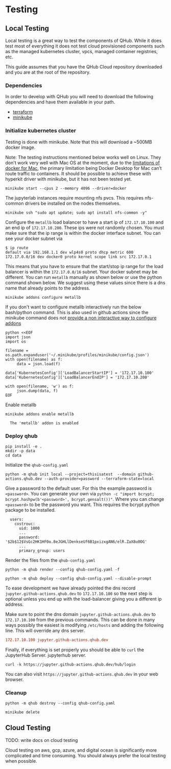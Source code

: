 # Testing

## Local Testing

Local testing is a great way to test the components of QHub. While it
does test most of everything it does not test cloud provisioned
components such as the managed kubernetes cluster, vpcs, managed
container registries, etc.

This guide assumes that you have the QHub Cloud repository downloaded
and you are at the root of the repository.

### Dependencies

In order to develop with QHub you will need to download the following
dependencies and have them available in your path.

 - [terraform](https://www.terraform.io/downloads.html)
 - [minikube](https://v1-18.docs.kubernetes.io/docs/tasks/tools/install-minikube/)

### Initialize kubernetes cluster

Testing is done with minikube. Note that this will download a ~500MB
docker image.

Note: The testing instructions mentioned below works well on Linux. They
don't work very well with Mac OS at the moment, due to the
[limitations of docker for Mac](https://docs.docker.com/docker-for-mac/networking/#known-limitations-use-cases-and-workarounds),
the primary limitation being Docker Desktop for Mac can’t route traffic
to containers. It should be possible to achieve these with hyperkit driver
with minikube, but it has not been tested yet.

```shell
minikube start --cpus 2 --memory 4096 --driver=docker
```

The jupyterlab instances require mounting nfs pvcs. This requires
nfs-common drivers be installed on the nodes themselves.

```shell
minikube ssh "sudo apt update; sudo apt install nfs-common -y"
```

Configure the `metallb` load balancer to have a start ip of
`172.17.10.100` and an end ip of `172.17.10.200`. These ips were not
randomly chosen. You must make sure that the ip range is within the
docker interface subnet. You can see your docker subnet via

```shell
$ ip route
default via 192.168.1.1 dev wlp4s0 proto dhcp metric 600 
172.17.0.0/16 dev docker0 proto kernel scope link src 172.17.0.1 
```

This means that you have to ensure that the start/stop ip range
for the load balancer is within the `172.17.0.0/16` subnet. Your
docker subnet may be different. You can run `metallb` manually as
shown below or use the python command shown below. We suggest using
these values since there is a dns name that already points to the
address.

```shell
minikube addons configure metallb
```

If you don't want to configure metallb interactively run the below
bash/python command. This is also used in github actions since
the minikube command does not [provide a non interactive way to
configure addons](https://github.com/kubernetes/minikube/issues/8283)

```shell
python <<EOF
import json
import os

filename = os.path.expanduser('~/.minikube/profiles/minikube/config.json')
with open(filename) as f:
     data = json.load(f)

data['KubernetesConfig']['LoadBalancerStartIP'] = '172.17.10.100'
data['KubernetesConfig']['LoadBalancerEndIP'] = '172.17.10.200'

with open(filename, 'w') as f:
     json.dump(data, f)
EOF
```

Enable metallb

```shell
minikube addons enable metallb
```

```
  The 'metallb' addon is enabled
```

### Deploy qhub

```shell
pip install -e .
mkdir -p data
cd data
```

Initialize the `qhub-config.yaml`

```shell
python -m qhub init local --project=thisisatest  --domain github-actions.qhub.dev --auth-provider=password --terraform-state=local
```

Give a password to the default user. For this the example password is
`<password>`. You can generate your own via `python -c "import bcrypt;
bcrypt.hashpw(b'<password>', bcrypt.gensalt())"`. Where you can change
`<password>` to be the password you want. This requires the bcrypt python 
package to be installed. 

```
  users:
    costrouc:
      uid: 1000
      ...
      password: '$2b$12$VsGc2HK1HF0o.8eJGHLlDenkseUf6B1pxizxgAN6/elR.ZaX8u0OG'
      ...
      primary_group: users

```

Render the files from the `qhub-config.yaml`

```shell
python -m qhub render --config qhub-config.yaml -f
```

```shell
python -m qhub deploy --config qhub-config.yaml --disable-prompt
```

To ease development we have already pointed the dns record
`jupyter.github-actions.qhub.dev` to `172.17.10.100` so the next step
is optional unless you end up with the load-balancer giving you
a different ip address.

Make sure to point the dns domain `jupyter.github-actions.qhub.dev` to
`172.17.10.100` from the previous commands. This can be done in many
ways possibly the easiest is modifying `/etc/hosts` and adding the
following line. This will override any dns server.

```ini
172.17.10.100 jupyter.github-actions.qhub.dev
```

Finally, if everything is set properly you should be able to `curl` the JupyterHub Server.
jupyterhub server.

```
curl -k https://jupyter.github-actions.qhub.dev/hub/login
```

You can also visit `https://jupyter.github-actions.qhub.dev` in your
web browser.

### Cleanup

```shell
python -m qhub destroy --config qhub-config.yaml 
```

```shell
minikube delete
```

## Cloud Testing

TODO: write docs on cloud testing

Cloud testing on aws, gcp, azure, and digital ocean is significantly
more complicated and time consuming. You should always prefer the
local testing when possible.
